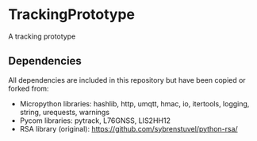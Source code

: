 # TrackingPrototype
A tracking prototype

## Dependencies
All dependencies are included in this repository but have been copied or forked from:
- Micropython libraries: hashlib, http, umqtt, hmac, io, itertools, logging, string, urequests, warnings
- Pycom libraries: pytrack, L76GNSS, LIS2HH12
- RSA library (original): https://github.com/sybrenstuvel/python-rsa/